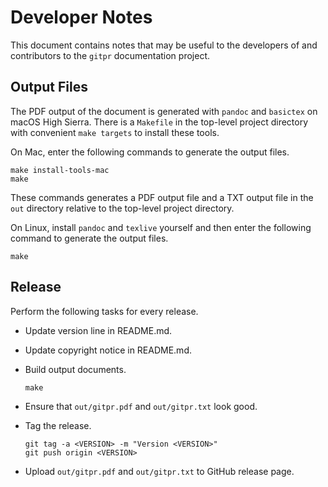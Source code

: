 Developer Notes
===============
This document contains notes that may be useful to the developers of and
contributors to the `gitpr` documentation project.


Output Files
------------
The PDF output of the document is generated with `pandoc` and `basictex`
on macOS High Sierra. There is a `Makefile` in the top-level project
directory with convenient `make targets` to install these tools.

On Mac, enter the following commands to generate the output files.

    make install-tools-mac
    make

These commands generates a PDF output file and a TXT output file in the
`out` directory relative to the top-level project directory.

On Linux, install `pandoc` and `texlive` yourself and then enter the
following command to generate the output files.

    make


Release
-------
Perform the following tasks for every release.

  - Update version line in README.md.
  - Update copyright notice in README.md.
  - Build output documents.

        make

  - Ensure that `out/gitpr.pdf` and `out/gitpr.txt` look good.
  - Tag the release.

        git tag -a <VERSION> -m "Version <VERSION>"
        git push origin <VERSION>

  - Upload `out/gitpr.pdf` and `out/gitpr.txt` to GitHub release page.
